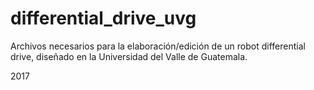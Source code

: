 # differential_drive_uvg
Archivos necesarios para la elaboración/edición de un robot differential drive, diseñado en la Universidad del Valle de Guatemala. 

2017
